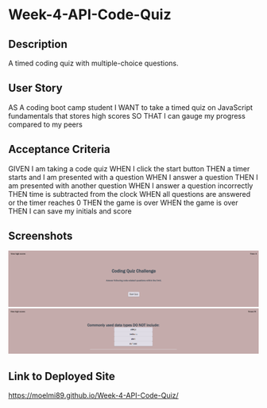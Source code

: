 # Week-4-API-Code-Quiz

## Description 

A timed coding quiz with multiple-choice questions.

## User Story

AS A coding boot camp student
I WANT to take a timed quiz on JavaScript fundamentals that stores high scores
SO THAT I can gauge my progress compared to my peers

## Acceptance Criteria

GIVEN I am taking a code quiz
WHEN I click the start button
THEN a timer starts and I am presented with a question
WHEN I answer a question
THEN I am presented with another question
WHEN I answer a question incorrectly
THEN time is subtracted from the clock
WHEN all questions are answered or the timer reaches 0
THEN the game is over
WHEN the game is over
THEN I can save my initials and score

## Screenshots

<img src = "assets\wk4 sc 1.png">
<img src = "assets\wk4 sc 2.png">

## Link to Deployed Site

https://moelmi89.github.io/Week-4-API-Code-Quiz/
